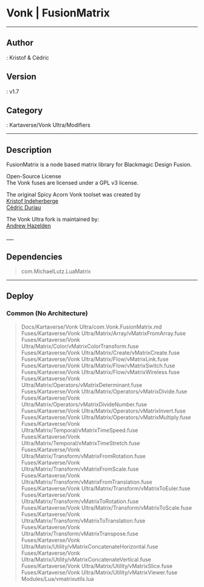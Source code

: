 # Vonk | FusionMatrix
___

## Author
 : Kristof & Cédric

## Version
 : v1.7

## Category
 : Kartaverse/Vonk Ultra/Modifiers
___

## Description
<p>FusionMatrix is a node based matrix library for Blackmagic Design Fusion.</p>

<p>Open-Source License<br>
The Vonk fuses are licensed under a GPL v3 license.</p>

<p>The original Spicy Acorn Vonk toolset was created by<br>
<a href="mailto:xmnr0x23@gmail.com">Kristof Indeherberge</a><br>
<a href="mailto:duriau.cedric@live.be">Cédric Duriau</a></p>

<p>The Vonk Ultra fork is maintained by:<br>
<a href="mailto:andrew@andrewhazelden.com">Andrew Hazelden</a></p>
___

## Dependencies

> com.MichaelLutz.LuaMatrix  

___

## Deploy

### Common (No Architecture)

> Docs/Kartaverse/Vonk Ultra/com.Vonk.FusionMatrix.md  
> Fuses/Kartaverse/Vonk Ultra/Matrix/Array/vMatrixFromArray.fuse  
> Fuses/Kartaverse/Vonk Ultra/Matrix/Color/vMatrixColorTransform.fuse  
> Fuses/Kartaverse/Vonk Ultra/Matrix/Create/vMatrixCreate.fuse  
> Fuses/Kartaverse/Vonk Ultra/Matrix/Flow/vMatrixLink.fuse  
> Fuses/Kartaverse/Vonk Ultra/Matrix/Flow/vMatrixSwitch.fuse  
> Fuses/Kartaverse/Vonk Ultra/Matrix/Flow/vMatrixWireless.fuse  
> Fuses/Kartaverse/Vonk Ultra/Matrix/Operators/vMatrixDeterminant.fuse  
> Fuses/Kartaverse/Vonk Ultra/Matrix/Operators/vMatrixDivide.fuse  
> Fuses/Kartaverse/Vonk Ultra/Matrix/Operators/vMatrixDivideNumber.fuse  
> Fuses/Kartaverse/Vonk Ultra/Matrix/Operators/vMatrixInvert.fuse  
> Fuses/Kartaverse/Vonk Ultra/Matrix/Operators/vMatrixMultiply.fuse  
> Fuses/Kartaverse/Vonk Ultra/Matrix/Temporal/vMatrixTimeSpeed.fuse  
> Fuses/Kartaverse/Vonk Ultra/Matrix/Temporal/vMatrixTimeStretch.fuse  
> Fuses/Kartaverse/Vonk Ultra/Matrix/Transform/vMatrixFromRotation.fuse  
> Fuses/Kartaverse/Vonk Ultra/Matrix/Transform/vMatrixFromScale.fuse  
> Fuses/Kartaverse/Vonk Ultra/Matrix/Transform/vMatrixFromTranslation.fuse  
> Fuses/Kartaverse/Vonk Ultra/Matrix/Transform/vMatrixToEuler.fuse  
> Fuses/Kartaverse/Vonk Ultra/Matrix/Transform/vMatrixToRotation.fuse  
> Fuses/Kartaverse/Vonk Ultra/Matrix/Transform/vMatrixToScale.fuse  
> Fuses/Kartaverse/Vonk Ultra/Matrix/Transform/vMatrixToTranslation.fuse  
> Fuses/Kartaverse/Vonk Ultra/Matrix/Transform/vMatrixTranspose.fuse  
> Fuses/Kartaverse/Vonk Ultra/Matrix/Utility/vMatrixConcatenateHorizontal.fuse  
> Fuses/Kartaverse/Vonk Ultra/Matrix/Utility/vMatrixConcatenateVertical.fuse  
> Fuses/Kartaverse/Vonk Ultra/Matrix/Utility/vMatrixSlice.fuse  
> Fuses/Kartaverse/Vonk Ultra/Matrix/Utility/vMatrixViewer.fuse  
> Modules/Lua/vmatrixutils.lua  
